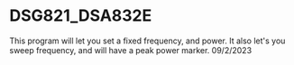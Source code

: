 # DSG821_DSA832E
This program will let you set a fixed frequency, and power. It also let's you sweep frequency, and will have a peak power marker.
09/2/2023
